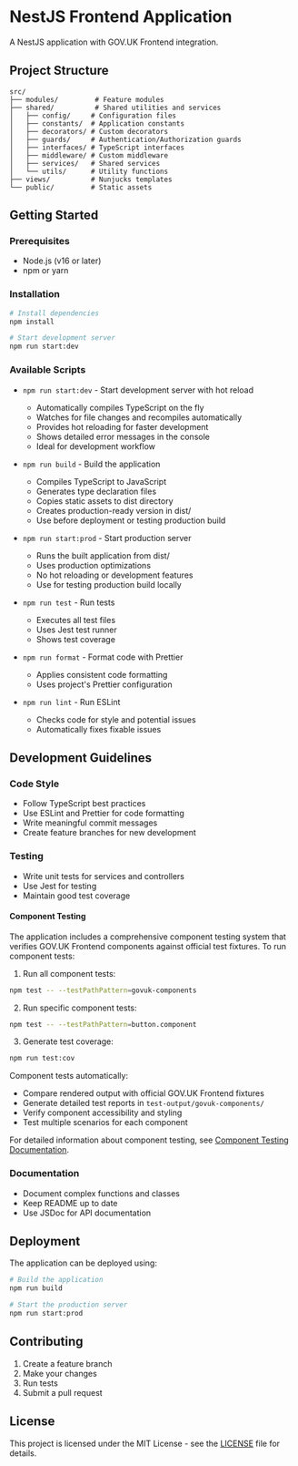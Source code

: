 # NestJS Frontend Application

A NestJS application with GOV.UK Frontend integration.

## Project Structure

```
src/
├── modules/         # Feature modules
├── shared/          # Shared utilities and services
│   ├── config/     # Configuration files
│   ├── constants/  # Application constants
│   ├── decorators/ # Custom decorators
│   ├── guards/     # Authentication/Authorization guards
│   ├── interfaces/ # TypeScript interfaces
│   ├── middleware/ # Custom middleware
│   ├── services/   # Shared services
│   └── utils/      # Utility functions
├── views/          # Nunjucks templates
└── public/         # Static assets
```

## Getting Started

### Prerequisites

- Node.js (v16 or later)
- npm or yarn

### Installation

```bash
# Install dependencies
npm install

# Start development server
npm run start:dev
```

### Available Scripts

- `npm run start:dev` - Start development server with hot reload
  - Automatically compiles TypeScript on the fly
  - Watches for file changes and recompiles automatically
  - Provides hot reloading for faster development
  - Shows detailed error messages in the console
  - Ideal for development workflow

- `npm run build` - Build the application
  - Compiles TypeScript to JavaScript
  - Generates type declaration files
  - Copies static assets to dist directory
  - Creates production-ready version in dist/
  - Use before deployment or testing production build

- `npm run start:prod` - Start production server
  - Runs the built application from dist/
  - Uses production optimizations
  - No hot reloading or development features
  - Use for testing production build locally

- `npm run test` - Run tests
  - Executes all test files
  - Uses Jest test runner
  - Shows test coverage

- `npm run format` - Format code with Prettier
  - Applies consistent code formatting
  - Uses project's Prettier configuration

- `npm run lint` - Run ESLint
  - Checks code for style and potential issues
  - Automatically fixes fixable issues

## Development Guidelines

### Code Style

- Follow TypeScript best practices
- Use ESLint and Prettier for code formatting
- Write meaningful commit messages
- Create feature branches for new development

### Testing

- Write unit tests for services and controllers
- Use Jest for testing
- Maintain good test coverage

#### Component Testing

The application includes a comprehensive component testing system that verifies GOV.UK Frontend components against official test fixtures. To run component tests:

1. Run all component tests:
```bash
npm test -- --testPathPattern=govuk-components
```

2. Run specific component tests:
```bash
npm test -- --testPathPattern=button.component
```

3. Generate test coverage:
```bash
npm run test:cov
```

Component tests automatically:
- Compare rendered output with official GOV.UK Frontend fixtures
- Generate detailed test reports in `test-output/govuk-components/`
- Verify component accessibility and styling
- Test multiple scenarios for each component

For detailed information about component testing, see [Component Testing Documentation](docs/component-testing.md).

### Documentation

- Document complex functions and classes
- Keep README up to date
- Use JSDoc for API documentation

## Deployment

The application can be deployed using:

```bash
# Build the application
npm run build

# Start the production server
npm run start:prod
```

## Contributing

1. Create a feature branch
2. Make your changes
3. Run tests
4. Submit a pull request

## License

This project is licensed under the MIT License - see the [LICENSE](LICENSE) file for details. 